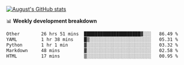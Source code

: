 
[![August's GitHub stats](https://github-readme-stats.vercel.app/api?username=zou-weidong&show_icons=true&theme=radical)](https://github.com/zou-weidong)


📊 **Weekly development breakdown**
<!--START_SECTION:waka-->

```txt
Other        26 hrs 51 mins  █████████████████████▓░░░   86.49 %
YAML         1 hr 38 mins    █▒░░░░░░░░░░░░░░░░░░░░░░░   05.31 %
Python       1 hr 1 min      ▓░░░░░░░░░░░░░░░░░░░░░░░░   03.32 %
Markdown     48 mins         ▓░░░░░░░░░░░░░░░░░░░░░░░░   02.58 %
HTML         17 mins         ▒░░░░░░░░░░░░░░░░░░░░░░░░   00.95 %
```

<!--END_SECTION:waka-->
